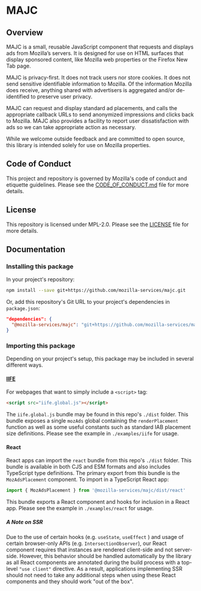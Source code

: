 # MAJC

## Overview

MAJC is a small, reusable JavaScript component that requests and displays ads from Mozilla’s servers. It is designed for use on HTML surfaces that display sponsored content, like Mozilla web properties or the Firefox New Tab page.

MAJC is privacy-first. It does not track users nor store cookies. It does not send sensitive identifiable information to Mozilla. Of the information Mozilla does receive, anything shared with advertisers is aggregated and/or de-identified to preserve user privacy.

MAJC can request and display standard ad placements, and calls the appropriate callback URLs to send anonymized impressions and clicks back to Mozilla. MAJC also provides a facility to report user dissatisfaction with ads so we can take appropriate action as necessary.

While we welcome outside feedback and are committed to open source, this library is intended solely for use on Mozilla properties.

## Code of Conduct

This project and repository is governed by Mozilla's code of conduct and etiquette guidelines. Please see the [CODE_OF_CONDUCT.md](https://github.com/mozilla-services/majc/blob/main/.github/CODE_OF_CONDUCT.md) file for more details.

## License

This repository is licensed under MPL-2.0. Please see the [LICENSE](https://github.com/mozilla-services/majc/blob/main/.github/LICENSE) file for more details.

## Documentation

### Installing this package

In your project's repository:

```sh
npm install --save git+https://github.com/mozilla-services/majc.git
```

Or, add this repository's Git URL to your project's dependencies in `package.json`:

```json
"dependencies": {
  "@mozilla-services/majc": "git+https://github.com/mozilla-services/majc.git"
}
```

### Importing this package

Depending on your project's setup, this package may be included in several different ways.

#### [IIFE](https://developer.mozilla.org/en-US/docs/Glossary/IIFE)

For webpages that want to simply include a `<script>` tag:

```html
<script src="iife.global.js"></script>
```

The `iife.global.js` bundle may be found in this repo's `./dist` folder. This bundle exposes a single `mozAds` global containing the `renderPlacement` function as well as some useful constants such as standard IAB placement size definitions. Please see the example in `./examples/iife` for usage.

#### React

React apps can import the `react` bundle from this repo's `./dist` folder. This bundle is available in both CJS and ESM formats and also includes TypeScript type definitions. The primary export from this bundle is the `MozAdsPlacement` component. To import in a TypeScript React app:

```ts
import { MozAdsPlacement } from '@mozilla-services/majc/dist/react'
```

This bundle exports a React component and hooks for inclusion in a React app. Please see the example in `./examples/react` for usage.

##### A Note on SSR

Due to the use of certain hooks (e.g. `useState`, `useEffect` ) and usage of certain browser-only APIs (e.g. `IntersectionObserver`), our React component requires that instances are rendered client-side and not server-side. However, this behavior should be handled automatically by the library as all React components are annotated during the build process with a top-level `"use client"` directive. As a result, applications implementing SSR should not need to take any additional steps when using these React components and they should work "out of the box".
